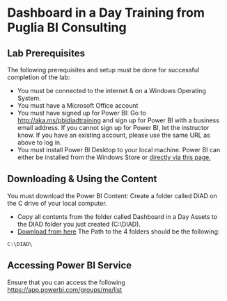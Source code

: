 # Dashboard in a Day Training from Puglia BI Consulting

## Lab Prerequisites

The following prerequisites and setup must be done for successful completion of the lab:

- You must be connected to the internet & on a Windows Operating System.
- You must have a Microsoft Office account
- You must have signed up for Power BI: Go to <http://aka.ms/pbidiadtraining> and sign up for Power BI with a business email address. If you cannot sign up for Power BI, let the instructor know. If you have an existing account, please use the same URL as above to log in.
- You must install Power BI Desktop to your local machine. Power BI can either be installed from the Windows Store or [directly via this page.](https://www.microsoft.com/en-us/download/details.aspx?id=58494)

## Downloading & Using the Content

You must download the Power BI Content: Create a folder called DIAD on the C drive of your local computer.

- Copy all contents from the folder called Dashboard in a Day Assets to the DIAD folder you just created (C:\DIAD).
- [Download from here](DIAD.zip)
The Path to the 4 folders should be the following:

```
C:\DIAD\
```

## Accessing Power BI Service

Ensure that you can access the following <https://app.powerbi.com/groups/me/list>
